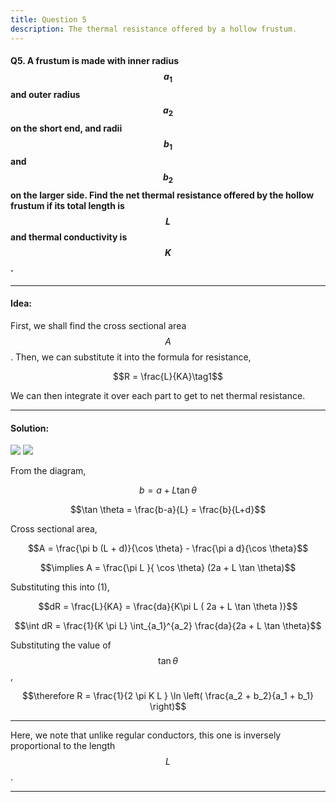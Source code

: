 ```yaml
---
title: Question 5
description: The thermal resistance offered by a hollow frustum.
---
```


<script src="https://cdn.mathjax.org/mathjax/latest/MathJax.js?config=TeX-AMS-MML_HTMLorMML" type="text/javascript"></script>

#### Q5. A frustum is made with inner radius $$a_1$$ and outer radius $$a_2$$ on the short end, and radii $$b_1$$ and $$b_2$$ on the larger side. Find the net thermal resistance offered by the hollow frustum if its total length is $$L$$ and thermal conductivity is $$K$$.

---

#### Idea:

First, we shall find the cross sectional area $$A$$. Then, we can substitute it into the formula for resistance,

$$R = \frac{L}{KA}\tag1$$

We can then integrate it over each part to get to net thermal resistance.

---

#### Solution:

![](./docs/5_1.png)
![](./docs/5_2.png)

From the diagram,

$$b = a + L \tan \theta$$

$$\tan \theta = \frac{b-a}{L} = \frac{b}{L+d}$$

Cross sectional area, 

$$A = \frac{\pi b (L + d)}{\cos \theta} - \frac{\pi a d}{\cos \theta}$$

$$\implies A = \frac{\pi L }{ \cos \theta} (2a + L \tan \theta)$$

Substituting this into (1),

$$dR = \frac{L}{KA} = \frac{da}{K\pi L ( 2a + L \tan \theta )}$$

$$\int dR = \frac{1}{K \pi L} \int_{a_1}^{a_2} \frac{da}{2a + L \tan \theta}$$

Substituting the value of $$\tan \theta$$,

$$\therefore R = \frac{1}{2 \pi K L } \ln \left( \frac{a_2 + b_2}{a_1 + b_1} \right)$$

---

Here, we note that unlike regular conductors, this one is inversely proportional to the length $$L$$.

---
